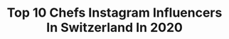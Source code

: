 ---
title: Top 10 Chefs Instagram Influencers In Switzerland In 2020
description: >-
  Find top chefs Instagram influencers in Switzerland in 2020. Most popular hashtags: #chef #chefslife #chefsplateform #winter.
platform: Instagram
profiles:
  - username: "healthycooklife"
    fullname: >-
      Recettes Saines & Gourmandes
    location: "Switzerland"
    followers: 33016
    engagement: 297
    commentsToLikes: 0.068777
    id: ck5zwwa1g6vvs0i14s0fivf58
    verified: false
    hashtags: "#liendansmabio, #brioche, #padthai, #lemoncake"
  - username: "heiko_nieder"
    fullname: >-
      Heiko Nieder
    location: "Switzerland"
    followers: 18109
    engagement: 260
    commentsToLikes: 0.039613
    id: ck0w0u9mxg2aq0i19cttqsz6f
    verified: false
    hashtags: "#timeflies, #happyweekend, #heikonieder, #krugchampagne"
  - username: "garry_norris"
    fullname: >-
      Garry Norris
    location: "Switzerland"
    followers: 104896
    engagement: 107
    commentsToLikes: 0.019531
    id: ck6u7n0s0mhii0j71ubvtszpk
    verified: false
    hashtags: "#swisstravelsystem, #andermatt, #inlovewithswitzerland, #flyswiss"
  - username: "christophe_loeffel"
    fullname: >-
      Christophe Loeffel
    location: "Switzerland"
    followers: 40271
    engagement: 241
    commentsToLikes: 0.024619
    id: ck6tu9rjzf3xr0j71x6rua8cr
    verified: false
    hashtags: "#montreux, #platingskills, #plating, #demonstration"
  - username: "_puretaste_"
    fullname: >-
      Sabrina Cipolla
    location: "Switzerland"
    followers: 14581
    engagement: 510
    commentsToLikes: 0.031435
    id: ck0w0u99cg28l0i19nh8hqwiq
    verified: false
    hashtags: "#artonplate, #easy, #lenouveauchef, #bloodorange"
  - username: "davidecancellier"
    fullname: >-
      Davide Cancellier | Chef
    location: "Switzerland"
    followers: 14590
    engagement: 222
    commentsToLikes: 0.018218
    id: ck136w5ml8jkd0i194ay8dkw7
    verified: false
    hashtags: "#chefskills, #tastefullyartistic, #cookart, #gourmetart"
  - username: "yummyfood_foryouu"
    fullname: >-
      The beauty of food plating
    location: "Switzerland"
    followers: 76010
    engagement: 270
    commentsToLikes: 0.010988
    id: ck133yfcoucn70i19lqunrvxy
    verified: false
    hashtags: "#culinarychefs, #chefsplateform, #repost, #weekend"
  - username: "lauren_wildbolz_future_cuisine"
    fullname: >-
      LAUREN WILDBOLZ FUTURE CUISINE
    location: "Switzerland"
    followers: 19443
    engagement: 1660
    commentsToLikes: 0.001422
    id: ck0w3mcjmu5010i193qsxytcs
    verified: false
    hashtags: "#cliffordsworld, #thefutureisplantbased, #danielroberthunziker, #chuyahashimoto"
  - username: "wakeaway_"
    fullname: >-
      🌸 Camille Bonvin 🌸
    location: "Switzerland"
    followers: 7634
    engagement: 1066
    commentsToLikes: 0.043925
    id: ck8szi4rvoj930j78my7ua2d3
    verified: false
    hashtags: "#yellow, #ski, #teatime, #pizza"
  - username: "michael_casanova89"
    fullname: >-
      𝙼𝙸𝙲𝙷𝙰𝙴𝙻 𝙲𝙰𝚂𝙰𝙽𝙾𝚅𝙰
    location: "Switzerland"
    followers: 46733
    engagement: 1100
    commentsToLikes: 0.083440
    id: ck5zl264ckle70i14uy7p4j1e
    verified: false
    hashtags: "#merrychristmas, #miamamma, #alaska, #nonnaclaudia"
---